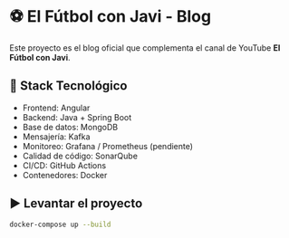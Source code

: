 # ⚽ El Fútbol con Javi - Blog

Este proyecto es el blog oficial que complementa el canal de YouTube **El Fútbol con Javi**.

## 🚀 Stack Tecnológico
- Frontend: Angular
- Backend: Java + Spring Boot
- Base de datos: MongoDB
- Mensajería: Kafka
- Monitoreo: Grafana / Prometheus (pendiente)
- Calidad de código: SonarQube
- CI/CD: GitHub Actions
- Contenedores: Docker

## ▶️ Levantar el proyecto
```bash
docker-compose up --build
